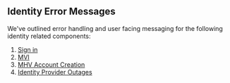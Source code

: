 ## Identity Error Messages

We've outlined error handling and user facing messaging for the following identity related components:
1. [Sign in](https://github.com/department-of-veterans-affairs/va.gov-team/blob/master/products/identity/login/error-messages/sign-in-error-handling.md)
2. [MVI]()
3. [MHV Account Creation](https://github.com/department-of-veterans-affairs/va.gov-team/blob/master/products/identity/login/error-messages/mhvaccountcreation-errorhandling.md)
4. [Identity Provider Outages](https://github.com/department-of-veterans-affairs/va.gov-team/blob/master/products/identity/login/error-messages/identityprovideroutages.md)

